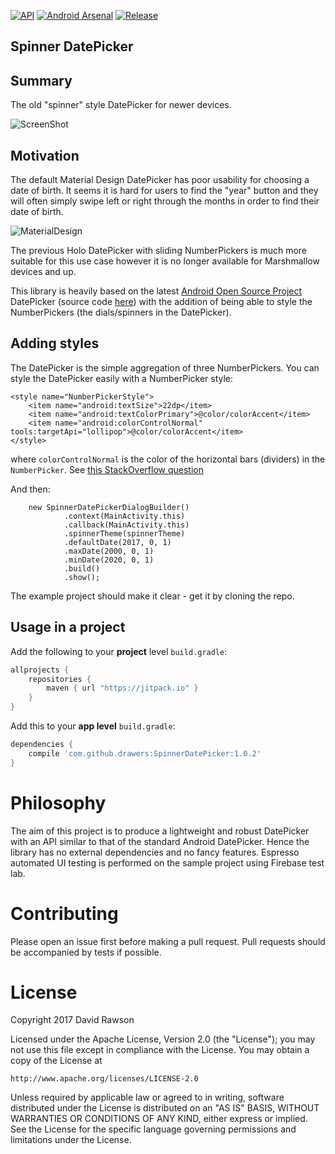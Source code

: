 [![API](https://img.shields.io/badge/API-18%2B-brightgreen.svg?style=flat)](https://android-arsenal.com/api?level=18) [![Android Arsenal](https://img.shields.io/badge/Android%20Arsenal-SpinnerDatePicker-red.svg?style=plastic)](https://android-arsenal.com/details/1/6319) [![Release](https://jitpack.io/v/drawers/SpinnerDatePicker.svg)](https://jitpack.io/#drawers/SpinnerDatePicker)

Spinner DatePicker
-----

## Summary

The old "spinner" style DatePicker for newer devices.

![ScreenShot](https://i.imgur.com/TMiivVq.png)

## Motivation

The default Material Design DatePicker has poor usability for choosing a date of birth. It seems it is hard for users to find the "year" button and they will often simply swipe left or right through the months in order to find their date of birth. 

![MaterialDesign](https://i.imgur.com/8lmZhbd.png?1)

The previous Holo DatePicker with sliding NumberPickers is much more suitable for this use case however it is no longer available for Marshmallow devices and up. 

This library is heavily based on the latest [Android Open Source Project](https://source.android.com/) DatePicker (source code [here](http://androidxref.com/8.0.0_r4/xref/frameworks/base/core/java/android/widget/DatePickerSpinnerDelegate.java)) with the addition of being able to style the NumberPickers (the dials/spinners in the DatePicker).

## Adding styles

The DatePicker is the simple aggregation of three NumberPickers. You can style the DatePicker easily with a NumberPicker style:

    <style name="NumberPickerStyle">
        <item name="android:textSize">22dp</item>
        <item name="android:textColorPrimary">@color/colorAccent</item>
        <item name="android:colorControlNormal" tools:targetApi="lollipop">@color/colorAccent</item>
    </style>

where `colorControlNormal` is the color of the horizontal bars (dividers) in the `NumberPicker`. See [this StackOverflow question](https://stackoverflow.com/q/20148671/5241933)

And then:

        new SpinnerDatePickerDialogBuilder()
                .context(MainActivity.this)
                .callback(MainActivity.this)
                .spinnerTheme(spinnerTheme)
                .defaultDate(2017, 0, 1)
                .maxDate(2000, 0, 1)
                .minDate(2020, 0, 1)
                .build()
                .show();

The example project should make it clear - get it by cloning the repo.                    
                    
## Usage in a project

Add the following to your **project** level `build.gradle`:
    
   ```gradle
   allprojects {
       repositories {
           maven { url "https://jitpack.io" }
   	   }
   }
   ```

Add this to your **app level** `build.gradle`:
    
   ```gradle
   dependencies {
       compile 'com.github.drawers:SpinnerDatePicker:1.0.2'
   }
   ```             

Philosophy
==========

The aim of this project is to produce a lightweight and robust DatePicker with an API similar to that of the standard Android DatePicker. Hence the library has no external dependencies and no fancy features. Espresso automated UI testing is performed on the sample project using Firebase test lab.

Contributing
============

Please open an issue first before making a pull request. Pull requests should be accompanied by tests if possible.

License
=======

Copyright 2017 David Rawson

Licensed under the Apache License, Version 2.0 (the "License");
you may not use this file except in compliance with the License.
You may obtain a copy of the License at

    http://www.apache.org/licenses/LICENSE-2.0

Unless required by applicable law or agreed to in writing, software
distributed under the License is distributed on an "AS IS" BASIS,
WITHOUT WARRANTIES OR CONDITIONS OF ANY KIND, either express or implied.
See the License for the specific language governing permissions and
limitations under the License.